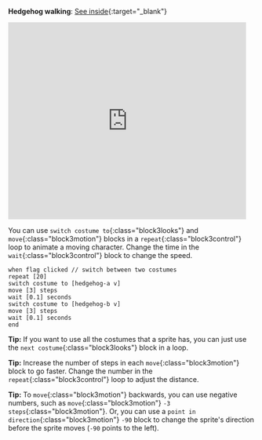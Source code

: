**Hedgehog walking**: [See inside](https://scratch.mit.edu/projects/499398615/editor){:target="_blank"}

<div class="scratch-preview">
  <iframe allowtransparency="true" width="485" height="402" src="https://scratch.mit.edu/projects/embed/499398615/?autostart=false" frameborder="0"></iframe>
</div>

You can use `switch costume to`{:class="block3looks"} and `move`{:class="block3motion"} blocks in a `repeat`{:class="block3control"} loop to animate a moving character. Change the time in the `wait`{:class="block3control"} block to change the speed.

```blocks3
when flag clicked // switch between two costumes
repeat [20]
switch costume to [hedgehog-a v]
move [3] steps
wait [0.1] seconds
switch costume to [hedgehog-b v]
move [3] steps
wait [0.1] seconds
end
```

**Tip:** If you want to use all the costumes that a sprite has, you can just use the `next costume`{:class="block3looks"} block in a loop.

**Tip:** Increase the number of steps in each `move`{:class="block3motion"} block to go faster. Change the number in the `repeat`{:class="block3control"} loop to adjust the distance.

**Tip:** To `move`{:class="block3motion"} backwards, you can use negative numbers, such as `move`{:class="block3motion"} `-3` `steps`{:class="block3motion"}. Or, you can use a `point in direction`{:class="block3motion"} `-90` block to change the sprite's direction before the sprite moves (`-90` points to the left). 

